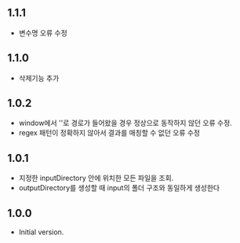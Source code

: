 ## 1.1.1
- 변수명 오류 수정

## 1.1.0
- 삭제기능 추가

## 1.0.2

- window에서 '\'로 경로가 들어왔을 경우 정상으로 동작하지 않던 오류 수정.
- regex 패턴이 정확하지 않아서 결과를 매칭할 수 없던 오류 수정

## 1.0.1

- 지정한 inputDirectory 안에 위치한 모든 파일을 조회.
- outputDirectory를 생성할 때 input의 폴더 구조와 동일하게 생성한다

## 1.0.0

- Initial version.
